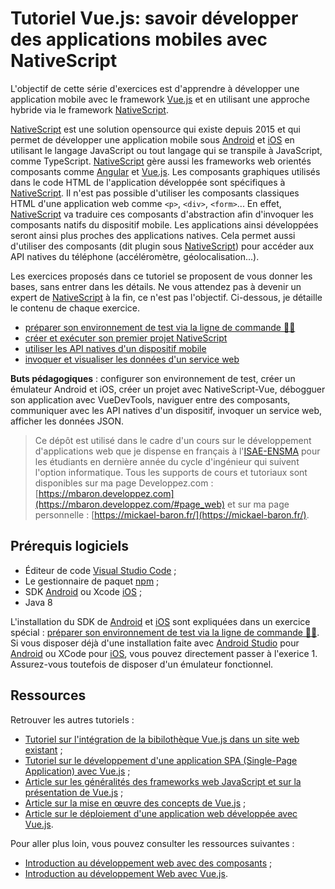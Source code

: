 # Tutoriel Vue.js: savoir développer des applications mobiles avec NativeScript

L'objectif de cette série d'exercices est d'apprendre à développer une application mobile avec le framework [Vue.js](https://vuejs.org/) et en utilisant une approche hybride via le framework [NativeScript](https://nativescript.org/). 

[NativeScript](https://nativescript.org/) est une solution opensource qui existe depuis 2015 et qui permet de développer une application mobile sous [Android](https://www.android.com) et [iOS](https://www.apple.com/ios) en utilisant le langage JavaScript ou tout langage qui se transpile à JavaScript, comme TypeScript. [NativeScript](https://nativescript.org/) gère aussi les frameworks web orientés composants comme [Angular](https://angular.io/) et [Vue.js](https://vuejs.org/). 
Les composants graphiques utilisés dans le code HTML de l'application développée sont spécifiques à [NativeScript](https://nativescript.org/). Il n'est pas possible d'utiliser les composants classiques HTML d'une application web comme `<p>`, `<div>`, `<form>`... En effet, [NativeScript](https://nativescript.org/) va traduire ces composants d'abstraction afin d'invoquer les composants natifs du dispositif mobile. Les applications ainsi développées seront ainsi plus proches des applications natives. Cela permet aussi d'utiliser des composants (dit plugin sous [NativeScript](https://nativescript.org/)) pour accéder aux API natives du téléphone (accéléromètre, géolocalisation...). 

Les exercices proposés dans ce tutoriel se proposent de vous donner les bases, sans entrer dans les détails. Ne vous attendez pas à devenir un expert de [NativeScript](https://nativescript.org/) à la fin, ce n'est pas l'objectif. Ci-dessous, je détaille le contenu de chaque exercice.

* [préparer son environnement de test via la ligne de commande 💪🏼](/vuejs-nativescript-tutorial-exercice0)
* [créer et exécuter son premier projet NativeScript](/vuejs-nativescript-tutorial-exercice1)
* [utiliser les API natives d'un dispositif mobile](/vuejs-nativescript-tutorial-exercice2)
* [invoquer et visualiser les données d'un service web](/vuejs-nativescript-tutorial-exercice3)

**Buts pédagogiques** : configurer son environnement de test, créer un émulateur Android et iOS, créer un projet avec NativeScript-Vue, débogguer son application avec VueDevTools, naviguer entre des composants, communiquer avec les API natives d'un dispositif, invoquer un service web, afficher les données JSON.

> Ce dépôt est utilisé dans le cadre d'un cours sur le développement d'applications web que je dispense  en français à l'[ISAE-ENSMA](https://www.ensma.fr) pour les étudiants en dernière année du cycle d'ingénieur qui suivent l'option informatique. Tous les supports de cours et tutoriaux sont disponibles sur ma page Developpez.com : [https://mbaron.developpez.com](https://mbaron.developpez.com/#page_web) et sur ma page personnelle : [https://mickael-baron.fr/](https://mickael-baron.fr/).

## Prérequis logiciels

* Éditeur de code [Visual Studio Code](https://code.visualstudio.com/) ;
* Le gestionnaire de paquet [npm](https://www.npmjs.com/) ; 
* SDK [Android](https://www.android.com) ou Xcode [iOS](https://www.apple.com/ios) ;
* Java 8

L'installation du SDK de [Android](https://www.android.com) et [iOS](https://www.apple.com/ios) sont expliquées dans un exercice spécial : [préparer son environnement de test via la ligne de commande 💪🏼](/vuejs-nativescript-tutorial-exercice0). Si vous disposer déjà d'une installation faite avec [Android Studio](https://developer.android.com/studio) pour [Android](https://www.android.com) ou XCode pour [iOS](https://www.apple.com/ios), vous pouvez directement passer à l'exerice 1. Assurez-vous toutefois de disposer d'un émulateur fonctionnel.

## Ressources

Retrouver les autres tutoriels :

* [Tutoriel sur l'intégration de la bibilothèque Vue.js dans un site web existant](https://github.com/mickaelbaron/vuejs-form-tutorial) ;
* [Tutoriel sur le développement d'une application SPA (Single-Page Application) avec Vue.js](https://github.com/mickaelbaron/vuejs-spa-tutorial) ;
* [Article sur les généralités des frameworks web JavaScript et sur la présentation de Vue.js](https://mickael-baron.fr/web/vuejs-generalites-part1) ;
* [Article sur la mise en œuvre des concepts de Vue.js](https://mickael-baron.fr/web/vuejs-miseenoeuvre-part2) ;
* [Article sur le déploiement d'une application web développée avec Vue.js](https://mickael-baron.fr/web/vuejs-deploiement-part3).

Pour aller plus loin, vous pouvez consulter les ressources suivantes :

* [Introduction au développement web avec des composants](https://mickael-baron.fr/web/intro-developpement-web-composant) ;
* [Introduction au développement Web avec Vue.js](https://mickael-baron.fr/web/intro-vuejs).